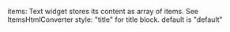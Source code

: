 items: Text widget stores its content as array of items. See ItemsHtmlConverter
style: "title" for title block. default is "default"
